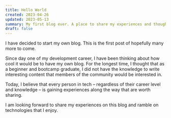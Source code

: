 ```yaml
---
title: Hello World
created: 2023-04-26
updated: 2023-05-13
summary: My first blog ever. A place to share my experiences and thoughts.
draft: false
---
```


I have decided to start my own blog. This is the first post of hopefully many more to come.

Since day one of my development career, I have been thinking about how cool it would be to have my own blog. For the longest time, I thought that as a beginner and bootcamp graduate, I did not have the knowledge to write interesting content that members of the community would be interested in.

Today, I believe that every person in tech – regardless of their career level and knowledge – is gaining experiences along the way that are worth sharing.

I am looking forward to share my experiences on this blog and ramble on technologies that I enjoy.
